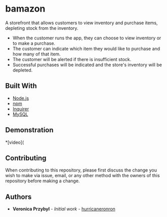 # bamazon
A storefront that allows customers to view inventory and purchase items, depleting stock from the inventory.
* When the customer runs the app, they can choose to view inventory or to make a purchase.
* The customer can indicate which item they would like to purchase and how many of that item.
* The customer will be alerted if there is insufficient stock.
* Successful purchases will be indicated and the store's inventory will be depleted.

## Built With

* [Node.js](https://nodejs.org/en/)
* [npm](https://www.npmjs.com/)
* [Inquirer](https://www.npmjs.com/package/inquirer)
* [MySQL](https://www.mysql.com/)

## Demonstration
*[video](

## Contributing

When contributing to this repository, please first discuss the change you wish to make via issue, email, or any other method with the owners of this repository before making a change.

## Authors

* **Veronica Przybyl** - *Initial work* - [hurricaneronron](https://github.com/hurricaneronron)

